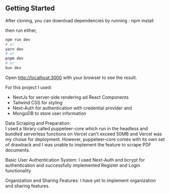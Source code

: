 
## Getting Started


After cloning, you can download dependencies by running : npm install 

then run either,
```bash
npm run dev
# or
yarn dev
# or
pnpm dev
# or
bun dev
```

Open [http://localhost:3000](http://localhost:3000) with your browser to see the result.


For this project I used:

- NextJs for server-side rendering ad React Components
- Tailwind CSS for styling
- Next-Auth for authentication with credential provider and
- MongoDB to store user information


Data Scraping and Preparation:  
I used a library called puppeteer-core which run in the headless and bundled serverless functions on Vercel can't exceed 50MB and Vercel was my choise for deployment.
However, puppeteer-core comes with its own set of drawback and I was unable to implement the feature to scrape PDF documents.


Basic User Authentication System:
I used Next-Auth and bcrypt for authentication and successfully implemented Register and Login functionality 

Organization and Sharing Features: 
I have yet to implement organization and sharing features.










